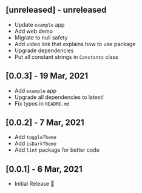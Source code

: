 ## [unreleased] - unreleased

- Update `example` app
- Add web demo
- Migrate to null safety
- Add video link that explains how to use package
- Upgrade dependencies
- Put all constant strings in `Constants` class

## [0.0.3] - 19 Mar, 2021

- Add `example` app
- Upgrade all dependencies to latest!
- Fix typos in `README.md`

## [0.0.2] - 7 Mar, 2021

- Add `toggleTheme`
- Add `isDarkTheme`
- Add `lint` package for better code

## [0.0.1] - 6 Mar, 2021

- Initial Release 🚀
